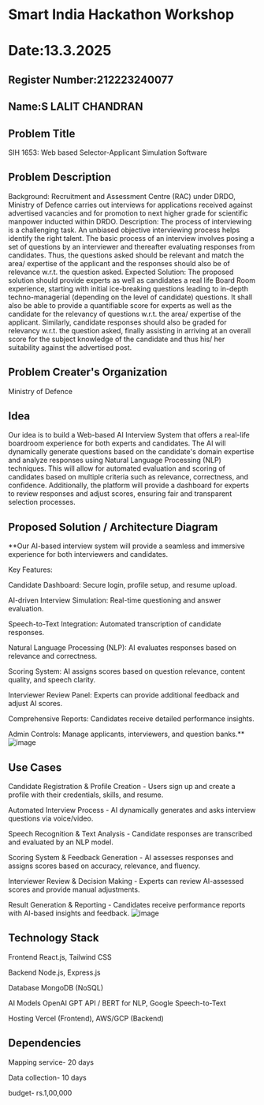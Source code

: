 # Smart India Hackathon Workshop
# Date:13.3.2025
## Register Number:212223240077
## Name:S LALIT CHANDRAN
## Problem Title
SIH 1653: Web based Selector-Applicant Simulation Software
## Problem Description
Background: Recruitment and Assessment Centre (RAC) under DRDO, Ministry of Defence carries out interviews for applications received against advertised vacancies and for promotion to next higher grade for scientific manpower inducted within DRDO. Description: The process of interviewing is a challenging task. An unbiased objective interviewing process helps identify the right talent. The basic process of an interview involves posing a set of questions by an interviewer and thereafter evaluating responses from candidates. Thus, the questions asked should be relevant and match the area/ expertise of the applicant and the responses should also be of relevance w.r.t. the question asked. Expected Solution: The proposed solution should provide experts as well as candidates a real life Board Room experience, starting with initial ice-breaking questions leading to in-depth techno-managerial (depending on the level of candidate) questions. It shall also be able to provide a quantifiable score for experts as well as the candidate for the relevancy of questions w.r.t. the area/ expertise of the applicant. Similarly, candidate responses should also be graded for relevancy w.r.t. the question asked, finally assisting in arriving at an overall score for the subject knowledge of the candidate and thus his/ her suitability against the advertised post.

## Problem Creater's Organization
Ministry of Defence

## Idea
Our idea is to build a Web-based AI Interview System that offers a real-life boardroom experience for both experts and candidates. The AI will dynamically generate questions based on the candidate's domain expertise and analyze responses using Natural Language Processing (NLP) techniques. This will allow for automated evaluation and scoring of candidates based on multiple criteria such as relevance, correctness, and confidence. Additionally, the platform will provide a dashboard for experts to review responses and adjust scores, ensuring fair and transparent selection processes.

## Proposed Solution / Architecture Diagram
**Our AI-based interview system will provide a seamless and immersive experience for both interviewers and candidates.

Key Features:

Candidate Dashboard: Secure login, profile setup, and resume upload.

AI-driven Interview Simulation: Real-time questioning and answer evaluation.

Speech-to-Text Integration: Automated transcription of candidate responses.

Natural Language Processing (NLP): AI evaluates responses based on relevance and correctness.

Scoring System: AI assigns scores based on question relevance, content quality, and speech clarity.

Interviewer Review Panel: Experts can provide additional feedback and adjust AI scores.

Comprehensive Reports: Candidates receive detailed performance insights.

Admin Controls: Manage applicants, interviewers, and question banks.**
![image](https://github.com/user-attachments/assets/dd45e3d2-0680-4e2c-b47c-05bddeabf6e7)


## Use Cases
Candidate Registration & Profile Creation - Users sign up and create a profile with their credentials, skills, and resume.

Automated Interview Process - AI dynamically generates and asks interview questions via voice/video.

Speech Recognition & Text Analysis - Candidate responses are transcribed and evaluated by an NLP model.

Scoring System & Feedback Generation - AI assesses responses and assigns scores based on accuracy, relevance, and fluency.

Interviewer Review & Decision Making - Experts can review AI-assessed scores and provide manual adjustments.

Result Generation & Reporting - Candidates receive performance reports with AI-based insights and feedback.
![image](https://github.com/user-attachments/assets/c1d130c0-90c0-4a5b-811e-ef6f0d31f6c1)


## Technology Stack
 
Frontend         React.js, Tailwind CSS

Backend          Node.js, Express.js

Database         MongoDB (NoSQL)

AI Models        OpenAI GPT API / BERT for NLP, Google Speech-to-Text

Hosting          Vercel (Frontend), AWS/GCP (Backend)

## Dependencies

Mapping service- 20 days

Data collection- 10 days

budget- rs.1,00,000
